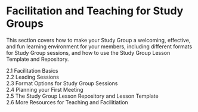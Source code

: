 # Facilitation and Teaching for Study Groups #
This section covers how to make your Study Group a welcoming, effective, and fun learning environment for your members, including different formats for Study Group sessions, and how to use the Study Group Lesson Template and Repository.

2.1 Facilitation Basics  
2.2 Leading Sessions   
2.3 Format Options for Study Group Sessions  
2.4 Planning your First Meeting  
2.5 The Study Group Lesson Repository and Lesson Template  
2.6 More Resources for Teaching and Facilitiation  


